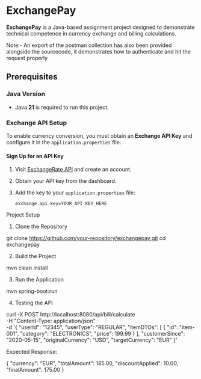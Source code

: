# ExchangePay

**ExchangePay** is a Java-based assignment project designed to demonstrate technical competence in currency exchange and billing calculations.

Note:- An export of the postman collection has also been provided alongside the sourcecode, it demonstrates how to authenticate and hit the request properly

## Prerequisites

### Java Version
- Java **21** is required to run this project.

### Exchange API Setup
To enable currency conversion, you must obtain an **Exchange API Key** and configure it in the `application.properties` file.

#### Sign Up for an API Key
1. Visit [ExchangeRate API](https://app.exchangerate-api.com/) and create an account.
2. Obtain your API key from the dashboard.
3. Add the key to your `application.properties` file:

   ```properties
   exchange.api.key=YOUR_API_KEY_HERE

Project Setup
1. Clone the Repository

git clone https://github.com/your-repository/exchangepay.git
cd exchangepay

2. Build the Project

mvn clean install

3. Run the Application

mvn spring-boot:run

4. Testing the API

curl -X POST http://localhost:8080/api/bill/calculate \
-H "Content-Type: application/json" \
-d '{
"userId": "12345",
"userType": "REGULAR",
"itemDTOs": [
{
"id": "item-001",
"category": "ELECTRONICS",
"price": 199.99
}
],
"customerSince": "2020-05-15",
"originalCurrency": "USD",
"targetCurrency": "EUR"
}'

Expected Response:

{
"currency": "EUR",
"totalAmount": 185.00,
"discountApplied": 10.00,
"finalAmount": 175.00
}
